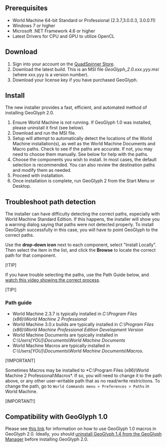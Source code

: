 ## Prerequisites

- World Machine 64-bit Standard or Professional (2.3.7,3.0.0.3, 3.0.0.11)
- Windows 7 or higher
- Microsoft .NET Framework 4.6 or higher
- Latest Drivers for CPU and GPU to utilize OpenCL

## Download
1. Sign into your account on the [QuadSpinner Store](http://store.quadspinner.com).
1. Download the latest build. This is an MSI file *GeoGlyph_2.0.xxx.yyy.msi* (where xxx.yyy is a version number).
1. Download your license key if you have purchased GeoGlyph.

## Install
The new installer provides a fast, efficient, and automated method of installing GeoGlyph 2.0. 

1. Ensure World Machine is not running. If GeoGlyph 1.0 was installed, please uninstall it first (see below).
2. Download and run the MSI file.
3. Setup will attempt to automatically detect the locations of the World Machine installation(s), as well as the World Machine Documents and Macro paths. Check to see if the paths are accurate. If not, you may need to choose them manually. See below for help with the paths.
4. Choose the components you wish to install. In most cases, the default selection is recommended. You can also review the destination paths and modify them as needed.
5. Proceed with installation.
6. Once installation is complete, run GeoGlyph 2 from the Start Menu or Desktop.

## Troubleshoot path detection
The installer can have difficulty detecting the correct paths, especially with World Machine Standard Edition. If this happens, the installer will show you a warning dialog saying that paths were not detected properly. To install GeoGlyph successfully in this case, you will have to point GeoGlyph to the correct paths.

Use the **drop-down icon** next to each component, select "Install Locally". Then select the item in the list, and click the **Browse** to locate the correct path for that component.

[!TIP]

If you have trouble selecting the paths, use the Path Guide below, and [watch this video showing the correct process](https://vimeo.com/193373735).

[TIP!]

### Path guide
- World Machine 2.3.7 is typically installed in *C:\Program Files (x86)\World Machine 2 Professional*
- World Machine 3.0.x builds are typically installed in *C:\Program Files (x86)\World Machine Professional Edition Development Version*
- World Machine Documents are typically installed in *C:\Users\[YOU]\Documents\World Machine Documents*
- World Machine Macros are typically installed in *C:\Users\[YOU]\Documents\World Machine Documents\Macros*. 

[!IMPORTANT]

Sometimes Macros may be installed to *C:\Program Files (x86)\World Machine 2 Professional\Macros\*. If so, you will need to change it to the path above, or any other user-writable path that as no read/write restrictions. To change the path, go to ```World Commands menu > Preferences > Paths``` in World Machine.

[IMPORTANT!]

## Compatibility with GeoGlyph 1.0

Please see [this link](6666) for information on how to use GeoGlyph 1.0 macros in GeoGlyph 2.0. Ideally, you should [uninstall GeoGlyph 1.4 from the GeoGlyph Manager](6666) before installing GeoGlyph 2.0.
